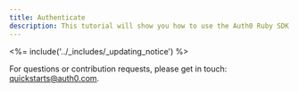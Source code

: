 ```yaml
---
title: Authenticate
description: This tutorial will show you how to use the Auth0 Ruby SDK to add authentication and authorization to your API.
---
```


<%= include('../_includes/_updating_notice') %>

For questions or contribution requests, please get in touch: <a mailto="quickstarts@auth0.com">quickstarts@auth0.com</a>.
